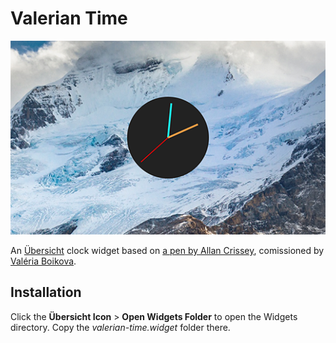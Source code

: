 # Valerian Time

![Widget Preview](screenshot.png "Widget Preview")

An [Übersicht](https://github.com/felixhageloh/uebersicht) clock widget based on [a pen by Allan Crissey](http://codepen.io/TheRealAlan/pen/zCdbH), comissioned by [Valéria Boikova](http://www.valeriaboikova.com/).

## Installation

Click the **Übersicht Icon** > **Open Widgets Folder** to open the Widgets directory. Copy the *valerian-time.widget* folder there.
